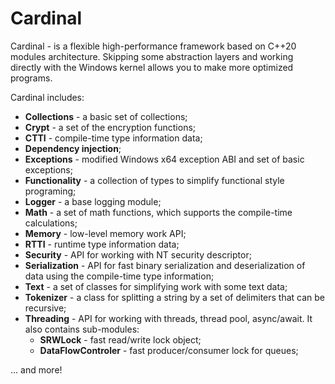 # Cardinal

Cardinal - is a flexible high-performance framework based on C++20 modules architecture. Skipping some abstraction layers and working directly with the Windows kernel allows you to make more optimized programs.

Cardinal includes:

  * **Collections** - a basic set of collections;
  * **Crypt** - a set of the encryption functions;
  * **CTTI** - compile-time type information data;
  * **Dependency injection**;
  * **Exceptions** - modified Windows x64 exception ABI and set of basic exceptions;
  * **Functionality** - a collection of types to simplify functional style programing;
  * **Logger** - a base logging module;
  * **Math** - a set of math functions, which supports the compile-time calculations;
  * **Memory** - low-level memory work API;
  * **RTTI** - runtime type information data;
  * **Security** - API for working with NT security descriptor;
  * **Serialization** - API for fast binary serialization and deserialization of data using the compile-time type information;
  * **Text** - a set of classes for simplifying work with some text data;
  * **Tokenizer** - a class for splitting a string by a set of delimiters that can be recursive;
  * **Threading** - API for working with threads, thread pool, async/await. It also contains sub-modules:
      * **SRWLock** - fast read/write lock object;
      * **DataFlowControler** - fast producer/consumer lock for queues;

... and more!
